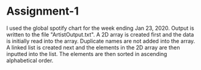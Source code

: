 # Assignment-1
I used the global spotify chart for the week ending Jan 23, 2020.
Output is written to the file "ArtistOutput.txt".
A 2D array is created first and the data is initially read into the array. Duplicate names are not added into the array. 
A linked list is created next and the elements in the 2D array are then inputted into the list. The elements are then sorted in ascending alphabetical order.
